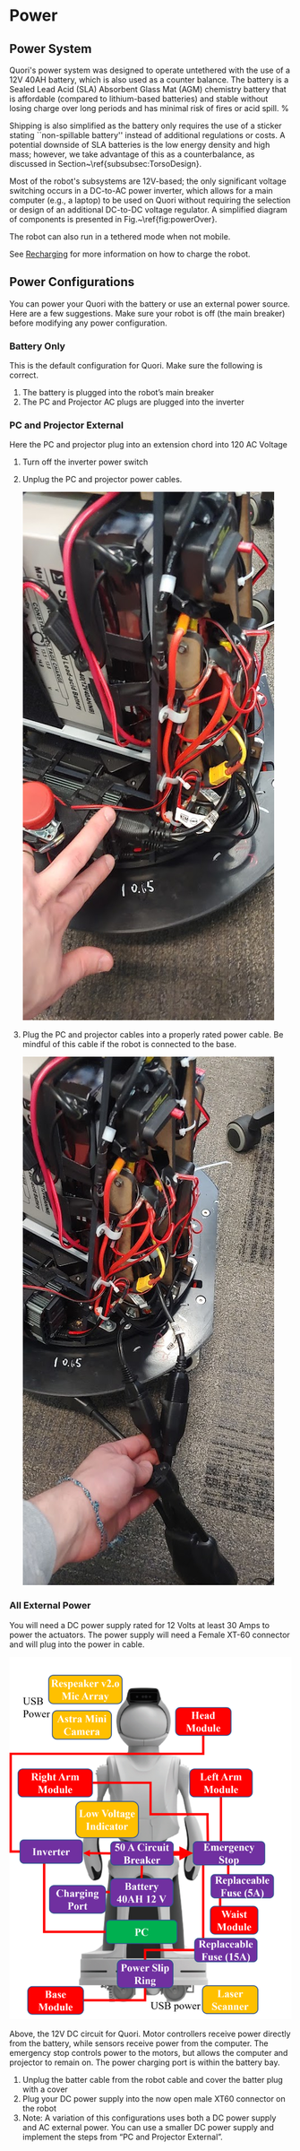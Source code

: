 # Power

## Power System

Quori's power system was designed to operate untethered with the use of a 12V 40AH battery, which is also used as a counter balance. The battery is a Sealed Lead Acid (SLA) Absorbent Glass Mat (AGM) chemistry battery that is affordable (compared to lithium-based batteries) and stable without losing charge over long periods and has minimal risk of fires or acid spill. %

Shipping is also simplified as the battery only requires the use of a sticker stating ``non-spillable battery'' instead of additional regulations or costs. A potential downside of SLA batteries is the low energy density and high mass; however, we take advantage of this as a counterbalance, as discussed in Section~\ref{subsubsec:TorsoDesign}.

Most of the robot's subsystems are 12V-based; the only significant voltage switching occurs in a DC-to-AC power inverter, which allows for a main computer (e.g., a laptop) to be used on Quori without requiring the selection or design of an additional DC-to-DC voltage regulator. A simplified diagram of components is presented in Fig.~\ref{fig:powerOver}.

The robot can also run in a tethered mode when not mobile.

See [Recharging](general_use.md#recharging) for more information on how to charge the robot.

## Power Configurations

You can power your Quori with the battery or use an external power source. Here are a few suggestions. Make sure your robot is off (the main breaker) before modifying any power configuration.

### Battery Only

This is the default configuration for Quori. Make sure the following is correct.

1. The battery is plugged into the robot’s main breaker
1. The PC and Projector AC plugs are plugged into the inverter

### PC and Projector External

Here the PC and projector plug into an extension chord into 120 AC Voltage

1. Turn off the inverter power switch
1. Unplug the PC and projector power cables.

   ![PC and Projector Power Slots](images/pc_projector_power_slots.png)

2. Plug the PC and projector cables into a properly rated power cable.
   Be mindful of this cable if the robot is connected to the base.

   ![PC and Projector Power Cables](images/pc_projector_power_cables.png)

### All External Power

You will need a DC power supply rated for 12 Volts at least 30 Amps to power the actuators. The power supply will need a Female XT-60 connector and will plug into the power in cable.

![Power Circuit](images/quori_power_circuit.png)

Above, the 12V DC circuit for Quori. Motor controllers receive power directly from the battery, while sensors receive power from the computer. The emergency stop controls power to the motors, but allows the computer and projector to remain on. The power charging port is within the battery bay.

1. Unplug the batter cable from the robot cable and cover the batter plug with a cover
1. Plug your DC power supply into the now open male XT60 connector on the robot
1. Note: A variation of this configurations uses both a DC power supply and AC external power. You can use a smaller DC power supply and implement the steps from “PC and Projector External”.
